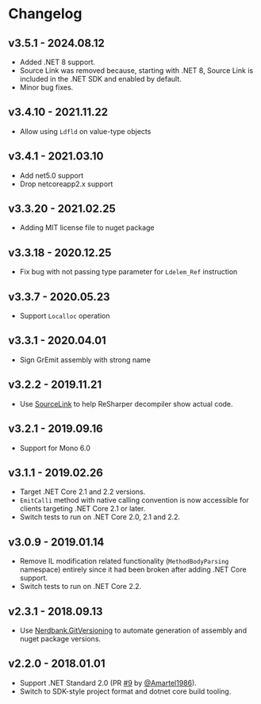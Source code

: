 # Changelog

## v3.5.1 - 2024.08.12
- Added .NET 8 support.
- Source Link was removed because, starting with .NET 8, Source Link is included in the .NET SDK and enabled by default.
- Minor bug fixes.

## v3.4.10 - 2021.11.22
- Allow using `Ldfld` on value-type objects

## v3.4.1 - 2021.03.10
- Add net5.0 support
- Drop netcoreapp2.x support

## v3.3.20 - 2021.02.25
- Adding MIT license file to nuget package

## v3.3.18 - 2020.12.25
- Fix bug with not passing type parameter for `Ldelem_Ref` instruction

## v3.3.7 - 2020.05.23
- Support `Localloc` operation

## v3.3.1 - 2020.04.01
- Sign GrEmit assembly with strong name

## v3.2.2 - 2019.11.21
- Use [SourceLink](https://github.com/dotnet/sourcelink) to help ReSharper decompiler show actual code.

## v3.2.1 - 2019.09.16
- Support for Mono 6.0

## v3.1.1 - 2019.02.26
- Target .NET Core 2.1 and 2.2 versions.
- `EmitCalli` method with native calling convention is now accessible for clients targeting .NET Core 2.1 or later.
- Switch tests to run on .NET Core 2.0, 2.1 and 2.2.

## v3.0.9 - 2019.01.14
- Remove IL modification related functionality (`MethodBodyParsing` namespace) entirely since it had been broken 
  after adding .NET Core support.
- Switch tests to run on .NET Core 2.2.

## v2.3.1 - 2018.09.13
- Use [Nerdbank.GitVersioning](https://github.com/AArnott/Nerdbank.GitVersioning) to automate generation of assembly 
  and nuget package versions.

## v2.2.0 - 2018.01.01
- Support .NET Standard 2.0 (PR [#9](https://github.com/skbkontur/gremit/pull/9) 
  by [@Amartel1986](https://github.com/Amartel1986)).
- Switch to SDK-style project format and dotnet core build tooling.
